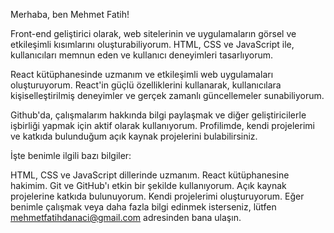 Merhaba, ben Mehmet Fatih!

Front-end geliştirici olarak, web sitelerinin ve uygulamaların görsel ve etkileşimli kısımlarını oluşturabiliyorum. HTML, CSS ve JavaScript ile, kullanıcıları memnun eden ve  kullanıcı deneyimleri tasarlıyorum.

React kütüphanesinde uzmanım ve etkileşimli web uygulamaları oluşturuyorum. React'in güçlü özelliklerini kullanarak, kullanıcılara kişiselleştirilmiş deneyimler ve gerçek zamanlı güncellemeler sunabiliyorum.

Github'da, çalışmalarım hakkında bilgi paylaşmak ve diğer geliştiricilerle işbirliği yapmak için aktif olarak kullanıyorum. Profilimde, kendi projelerimi ve katkıda bulunduğum açık kaynak projelerini bulabilirsiniz.

İşte benimle ilgili bazı bilgiler:

HTML, CSS ve JavaScript dillerinde uzmanım.
React kütüphanesine hakimim.
Git ve GitHub'ı etkin bir şekilde kullanıyorum.
Açık kaynak projelerine katkıda bulunuyorum.
Kendi projelerimi oluşturuyorum.
Eğer benimle çalışmak veya daha fazla bilgi edinmek isterseniz, lütfen mehmetfatihdanaci@gmail.com adresinden bana ulaşın.
